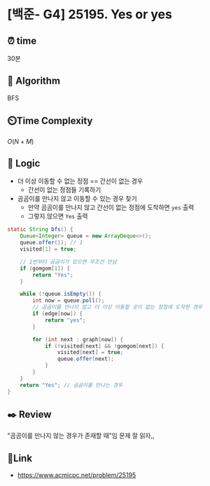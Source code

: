 # [백준- G4] 25195. Yes or yes
 
## ⏰  **time**
30분

## :pushpin: **Algorithm**
BFS

## ⏲️**Time Complexity**
$O(N + M)$

## :round_pushpin: **Logic**
- 더 이상 이동할 수 없는 정점 == 간선이 없는 경우
  - 간선이 없는 정점들 기록하기
- 곰곰이를 만나지 않고 이동할 수 있는 경우 찾기
  - 만약 곰곰이를 만나지 않고 간선이 없는 정점에 도착하면 `yes` 출력
  - 그렇지 않으면 `Yes` 출력
```java
static String bfs() {
    Queue<Integer> queue = new ArrayDeque<>();
    queue.offer(1); // 1
    visited[1] = true;

    // 1번부터 곰곰이가 있으면 무조건 만남
    if (gomgom[1]) {
        return "Yes";
    }

    while (!queue.isEmpty()) {
        int now = queue.poll();
        // 곰곰이를 만나지 않고 더 이상 이동할 곳이 없는 정점에 도착한 경우
        if (edge[now]) {
            return "yes";
        }

        for (int next : graph[now]) {
            if (!visited[next] && !gomgom[next]) {
                visited[next] = true;
                queue.offer(next);
            }
        }
    }
    return "Yes"; // 곰곰이를 만나는 경우
}
```

## :black_nib: **Review**
"곰곰이를 만나지 않는 경우가 존재할 때"임 문제 잘 읽자,,

## 📡**Link**
- https://www.acmicpc.net/problem/25195
